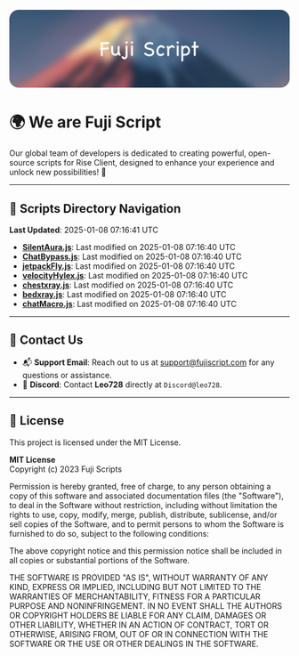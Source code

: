 ![Banner](.github/b.webp)

# 🌍 **We are Fuji Script**

Our global team of developers is dedicated to creating powerful, open-source scripts for Rise Client, designed to enhance your experience and unlock new possibilities! 🌟

---
<!-- SCRIPTS_NAVIGATION_START -->
## 📂 **Scripts Directory Navigation**

**Last Updated**: 2025-01-08 07:16:41 UTC

- **[SilentAura.js](scripts/SilentAura.js)**: Last modified on 2025-01-08 07:16:40 UTC
- **[ChatBypass.js](scripts/ChatBypass.js)**: Last modified on 2025-01-08 07:16:40 UTC
- **[jetpackFly.js](scripts/jetpackFly.js)**: Last modified on 2025-01-08 07:16:40 UTC
- **[velocityHylex.js](scripts/velocityHylex.js)**: Last modified on 2025-01-08 07:16:40 UTC
- **[chestxray.js](scripts/chestxray.js)**: Last modified on 2025-01-08 07:16:40 UTC
- **[bedxray.js](scripts/bedxray.js)**: Last modified on 2025-01-08 07:16:40 UTC
- **[chatMacro.js](scripts/chatMacro.js)**: Last modified on 2025-01-08 07:16:40 UTC

<!-- SCRIPTS_NAVIGATION_END -->

---

## 💬 **Contact Us**  
- 📬 **Support Email**: Reach out to us at [support@fujiscript.com](mailto:support@fujiscript.com) for any questions or assistance.  
- 💬 **Discord**: Contact **Leo728** directly at `Discord@leo728`.

---

## 📜 **License**

This project is licensed under the MIT License.  

**MIT License**  
Copyright (c) 2023 Fuji Scripts  

Permission is hereby granted, free of charge, to any person obtaining a copy of this software and associated documentation files (the "Software"), to deal in the Software without restriction, including without limitation the rights to use, copy, modify, merge, publish, distribute, sublicense, and/or sell copies of the Software, and to permit persons to whom the Software is furnished to do so, subject to the following conditions:  

The above copyright notice and this permission notice shall be included in all copies or substantial portions of the Software.  

THE SOFTWARE IS PROVIDED "AS IS", WITHOUT WARRANTY OF ANY KIND, EXPRESS OR IMPLIED, INCLUDING BUT NOT LIMITED TO THE WARRANTIES OF MERCHANTABILITY, FITNESS FOR A PARTICULAR PURPOSE AND NONINFRINGEMENT. IN NO EVENT SHALL THE AUTHORS OR COPYRIGHT HOLDERS BE LIABLE FOR ANY CLAIM, DAMAGES OR OTHER LIABILITY, WHETHER IN AN ACTION OF CONTRACT, TORT OR OTHERWISE, ARISING FROM, OUT OF OR IN CONNECTION WITH THE SOFTWARE OR THE USE OR OTHER DEALINGS IN THE SOFTWARE.  
